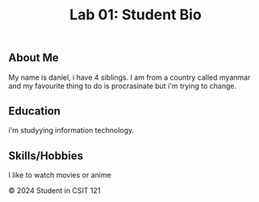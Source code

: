 <!DOCTYPE html>
<html lang="en">
<head>
    <meta charset="UTF-8">
    <title>Lab 01: Student Bio</title>
</head>
<body>
    <header>
        <h1>Lab 01: Student Bio</h1>
    </header>
    <main>
        <section>
            <h2>About Me</h2>
            <p>
                My name is daniel, i have 4 siblings. 
                I am from a country called myanmar and my favourite thing to do is procrasinate 
                but i'm trying to change.
        </section>
        <section>
            <h2>Education</h2>
            <p>
             i'm studyying information technology.              
                </p>
        </section>
        <section>
            <h2>Skills/Hobbies</h2>
            <p>I like to watch movies or anime</p>
        </section>
    </main>
    <footer>
        <p>© 2024 Student in CSIT 121</p>
    </footer>
</body>
</html>
